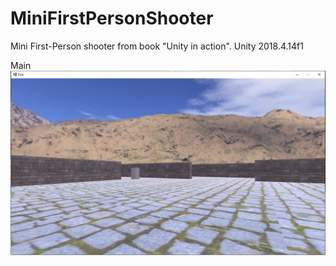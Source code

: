 # MiniFirstPersonShooter
Mini First-Person shooter from book "Unity in action". Unity 2018.4.14f1

Main
![Main](https://github.com/JuliaZhoglik/MiniFirstPersonShooter/raw/master/_images/main.png)
